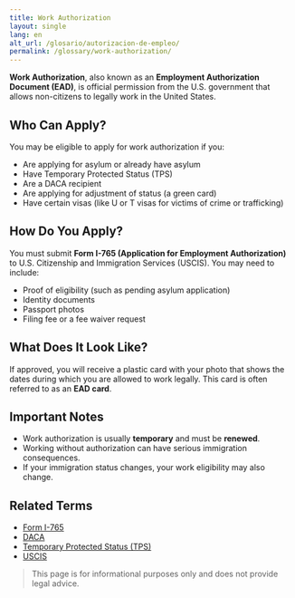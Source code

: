 ```yaml
---
title: Work Authorization
layout: single
lang: en
alt_url: /glosario/autorizacion-de-empleo/
permalink: /glossary/work-authorization/
---
```


**Work Authorization**, also known as an **Employment Authorization Document (EAD)**, is official permission from the U.S. government that allows non-citizens to legally work in the United States.

## Who Can Apply?

You may be eligible to apply for work authorization if you:

- Are applying for asylum or already have asylum
- Have Temporary Protected Status (TPS)
- Are a DACA recipient
- Are applying for adjustment of status (a green card)
- Have certain visas (like U or T visas for victims of crime or trafficking)

## How Do You Apply?

You must submit **Form I-765 (Application for Employment Authorization)** to U.S. Citizenship and Immigration Services (USCIS). You may need to include:

- Proof of eligibility (such as pending asylum application)
- Identity documents
- Passport photos
- Filing fee or a fee waiver request

## What Does It Look Like?

If approved, you will receive a plastic card with your photo that shows the dates during which you are allowed to work legally. This card is often referred to as an **EAD card**.

## Important Notes

- Work authorization is usually **temporary** and must be **renewed**.
- Working without authorization can have serious immigration consequences.
- If your immigration status changes, your work eligibility may also change.

## Related Terms

- [Form I-765](/glossary/form-i-765/)
- [DACA](/glossary/daca/)
- [Temporary Protected Status (TPS)](/glossary/temporary-protected-status-tps/)
- [USCIS](/glossary/uscis/)

> This page is for informational purposes only and does not provide legal advice.